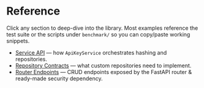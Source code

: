 ﻿# Reference

Click any section to deep-dive into the library. Most examples reference the test suite or the scripts under `benchmark/` so you can copy/paste working snippets.

- [Service API](service.md) — how `ApiKeyService` orchestrates hashing and repositories.
- [Repository Contracts](repositories.md) — what custom repositories need to implement.
- [Router Endpoints](router.md) — CRUD endpoints exposed by the FastAPI router & ready-made security dependency.
